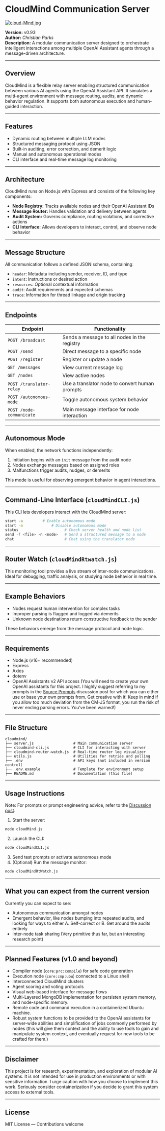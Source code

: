 # CloudMind Communication Server
[![cloud-Mind.jpg](https://i.postimg.cc/XvWT0BfW/cloud-Mind.jpg)](https://postimg.cc/CRvvG1rr)

**Version:** v0.93  
**Author:** *Christian Parks*  
**Description:** A modular communication server designed to orchestrate intelligent interactions among multiple OpenAI Assistant agents through a message-driven architecture.

---

## Overview
CloudMind is a flexible relay server enabling structured communication between various AI agents using the OpenAI Assistant API. It simulates a multi-agent environment with message routing, audits, and dynamic behavior regulation. It supports both autonomous execution and human-guided interaction.

---

## Features
- Dynamic routing between multiple LLM nodes
- Structured messaging protocol using JSON
- Built-in auditing, error correction, and demerit logic
- Manual and autonomous operational modes
- CLI interface and real-time message log monitoring

---

## Architecture
CloudMind runs on Node.js with Express and consists of the following key components:

- **Node Registry:** Tracks available nodes and their OpenAI Assistant IDs
- **Message Router:** Handles validation and delivery between agents
- **Audit System:** Governs compliance, routing violations, and corrective actions
- **CLI Interface:** Allows developers to interact, control, and observe node behavior

---

## Message Structure
All communication follows a defined JSON schema, containing:
- `header`: Metadata including sender, receiver, ID, and type
- `intent`: Instructions or desired action
- `resources`: Optional contextual information
- `audit`: Audit requirements and expected schemas
- `trace`: Information for thread linkage and origin tracking

---

## Endpoints
| Endpoint                  | Functionality                                  |
|--------------------------|-----------------------------------------------|
| `POST /broadcast`        | Sends a message to all nodes in the registry  |
| `POST /send`             | Direct message to a specific node             |
| `POST /register`         | Register or update a node                     |
| `GET /messages`          | View current message log                      |
| `GET /nodes`             | View active nodes                             |
| `POST /translator-relay` | Use a translator node to convert human prompts|
| `POST /autonomous-mode`  | Toggle autonomous system behavior             |
| `POST /node-communicate` | Main message interface for node interaction   |

---

## Autonomous Mode
When enabled, the network functions independently:
1. Initiation begins with an `init` message from the audit node
2. Nodes exchange messages based on assigned roles
3. Malfunctions trigger audits, nudges, or demerits

This mode is useful for observing emergent behavior in agent interactions.

---

## Command-Line Interface (`cloudMindCLI.js`)
This CLI lets developers interact with the CloudMind server:
```bash
start -a         # Enable autonomous mode
start -m             # Disable autonomous mode
status                     # Check server health and node list
send -f <file> -n <node>   # Send a structured message to a node
chat                       # Chat using the translator node
```

---

## Router Watch (`cloudMindRtwatch.js`)
This monitoring tool provides a live stream of inter-node communications. 
Ideal for debugging, traffic analysis, or studying node behavior in real time.

---

## Example Behaviors
- Nodes request human intervention for complex tasks
- Improper parsing is flagged and logged via demerits
- Unknown node destinations return constructive feedback to the sender

These behaviors emerge from the message protocol and node logic.

---

## Requirements
- Node.js (v16+ recommended)
- Express
- Axios
- dotenv
- OpenAI Assistants v2 API access (You will need to create your own OpenAI assistants for this project. I highly suggest referring to my prompts in the <a href="https://github.com/CP-1998/cloudMind/discussions/2">Source Prompts</a> discussion post for which you can either use or base your own prompts from. Get creative with it! Keep in mind if you allow too much deviation from the CM-JS format, you run the risk of never ending parsing errors. You've been warned!)

---

## File Structure
```
cloudmind/
├── server.js                  # Main communication server
├── cloudmind-cli.js           # CLI for interacting with server
├── cloudmind-router-watch.js  # Real-time router log visualizer
├── utils.js                   # Utilities for retries and polling
├── .env                       # API keys (not included in version control)
├── .env.example               # Template for environment setup
├── README.md                  # Documentation (this file)
```

---

## Usage Instructions
Note: For prompts or prompt engineering advice, refer to the <a href="https://github.com/CP-1998/cloudMind/discussions/2">Discussion post</a>.

1. Start the server:
```bash
node cloudMind.js
```
2. Launch the CLI:
```bash
node cloudMindCLI.js
```
3. Send test prompts or activate autonomous mode
4. (Optional) Run the message monitor:
```bash
node cloudMindRtWatch.js
```

---
## What you can expect from the current version
Currently you can expect to see:
- Autonomous communication amongst nodes
- Emergent behavior, like nodes bumping into repeated audits, and looking for ways to either A. Self-correct or B. Get around the audits entirely
- Inter-node task sharing (Very primitive thus far, but an interesting research point)
---

## Planned Features (v1.0 and beyond)
- Compiler node (`core:prc:compile`) for safe code generation
- Execution node (`core:cmp:ubu`) connected to a Linux shell
- Interconnected CloudMind clusters
- Agent scoring and voting protocols
- Visual web-based interface for message flows
- Multi-Layered MongoDB implementation for persisten system memory, and node-specific memory.
- Remote code and command execution in a containerized Ubuntu machine.
- Robust system functions to be provided to the OpenAI assistants for server-wide abilities and simplification of jobs commonly performed by nodes (this will give them context and the ability to use tools to gain and manipulate system context, and eventually request for new tools to be crafted for them.)

---

## Disclaimer
This project is for research, experimentation, and exploration of modular AI systems. It is not intended for use in production environments or with sensitive information. I urge caution with how you choose to
implement this work. Seriously consider containerization if you decide to grant this system access to external tools.

---

## License
MIT License — Contributions welcome

